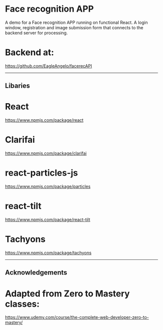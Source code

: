 # Face recognition APP

A demo for a Face recognition APP running on functional React.
A login window, registration and image submission form that connects to the backend server for processing.

# Backend at:

https://github.com/EagleAngelo/facerecAPI

---

## Libaries

# React

https://www.npmjs.com/package/react

# Clarifai

https://www.npmjs.com/package/clarifai

# react-particles-js

https://www.npmjs.com/package/particles

# react-tilt

https://www.npmjs.com/package/react-tilt

# Tachyons

https://www.npmjs.com/package/tachyons

---

## Acknowledgements

# Adapted from Zero to Mastery classes:

https://www.udemy.com/course/the-complete-web-developer-zero-to-mastery/
